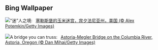 ## Bing Wallpaper
![](https://www.bing.com/th?id=OHR.PoconosMaze_ZH-CN4696904367_UHD.jpg&w=1000)“迷”人之境:&nbsp;&ensp;[塞勒斯堡的玉米迷宫，宾夕法尼亚州，美国 (© Alex Potemkin/Getty Images)](https://www.bing.com/th?id=OHR.PoconosMaze_ZH-CN4696904367_UHD.jpg)
<br><br/>
![](https://www.bing.com/th?id=OHR.AstoriaBridge_EN-US9518437970_UHD.jpg&w=1000)A bridge you can truss:&nbsp;&ensp;[Astoria-Megler Bridge on the Columbia River, Astoria, Oregon (© Dan Mihai/Getty Images)](https://www.bing.com/th?id=OHR.AstoriaBridge_EN-US9518437970_UHD.jpg)
<br><br/>
